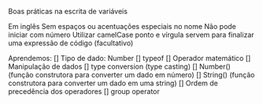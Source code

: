 Boas práticas na escrita de variáveis

Em inglês
Sem espaços ou acentuações especiais no nome
Não pode iniciar com número
Utilizar camelCase
ponto e vírgula servem para finalizar uma expressão de código (facultativo)

Aprendemos:
[] Tipo de dado: Number
[] typeof
[] Operador matemático
[] Manipulação de dados
    [] type conversion (type casting)
        [] Number() (função construtora para converter um dado em número)
        [] String() (função construtora para converter um dado em uma string)
[] Ordem de precedência dos operadores
[] group operator